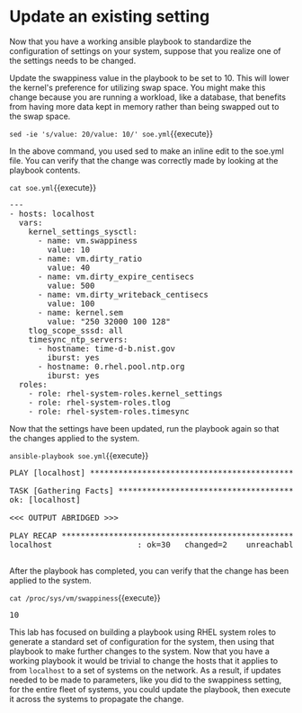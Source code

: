 # Update an existing setting

Now that you have a working ansible playbook to standardize the configuration
of settings on your system, suppose that you realize one of the settings needs
to be changed.

Update the swappiness value in the playbook to be set to 10.  This will lower
the kernel's preference for utilizing swap space.  You might make this change
because you are running a workload, like a database, that benefits from having
more data kept in memory rather than being swapped out to the swap space.

`sed -ie 's/value: 20/value: 10/' soe.yml`{{execute}}

In the above command, you used sed to make an inline edit to the soe.yml file.
You can verify that the change was correctly made by looking at the playbook
contents.

`cat soe.yml`{{execute}}

<pre class="file">
---
- hosts: localhost
  vars:
    kernel_settings_sysctl:
      - name: vm.swappiness
        value: 10
      - name: vm.dirty_ratio
        value: 40
      - name: vm.dirty_expire_centisecs
        value: 500
      - name: vm.dirty_writeback_centisecs
        value: 100
      - name: kernel.sem
        value: "250 32000 100 128"
    tlog_scope_sssd: all
    timesync_ntp_servers:
      - hostname: time-d-b.nist.gov
        iburst: yes
      - hostname: 0.rhel.pool.ntp.org
        iburst: yes
  roles:
    - role: rhel-system-roles.kernel_settings
    - role: rhel-system-roles.tlog
    - role: rhel-system-roles.timesync
</pre>

Now that the settings have been updated, run the playbook again so that the
changes applied to the system.

`ansible-playbook soe.yml`{{execute}}

<pre class="file">
PLAY [localhost] *************************************************************************************************************************

TASK [Gathering Facts] *******************************************************************************************************************
ok: [localhost]

<<< OUTPUT ABRIDGED >>>

PLAY RECAP *******************************************************************************************************************************
localhost                  : ok=30   changed=2    unreachable=0    failed=0    skipped=25   rescued=0    ignored=6

</pre>

After the playbook has completed, you can verify that the change has been
applied to the system.

`cat /proc/sys/vm/swappiness`{{execute}}

<pre class="file">
10
</pre>

This lab has focused on building a playbook using RHEL system roles to generate
a standard set of configuration for the system, then using that playbook to
make further changes to the system.  Now that you have a working playbook it
would be trivial to change the hosts that it applies to from `localhost` to
a set of systems on the network.  As a result, if updates needed to be made
to parameters, like you did to the swappiness setting, for the entire fleet
of systems, you could update the playbook, then execute it across the systems
to propagate the change.
